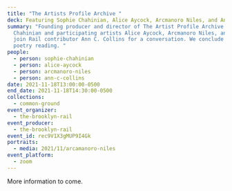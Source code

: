 ```yaml
---
title: "The Artists Profile Archive "
deck: Featuring Sophie Chahinian, Alice Aycock, Arcmanoro Niles, and Ann C. Collins
summary: "Founding producer and director of The Artist Profile Archive Sophie
  Chahinian and participating artists Alice Aycock, Arcmanoro Niles, and friends
  join Rail contributor Ann C. Collins for a conversation. We conclude with a
  poetry reading. "
people:
  - person: sophie-chahinian
  - person: alice-aycock
  - person: arcmanoro-niles
  - person: ann-c-collins
date: 2021-11-18T13:00:00-0500
end_date: 2021-11-18T14:30:00-0500
collections:
  - common-ground
event_organizer:
  - the-brooklyn-rail
event_producer:
  - the-brooklyn-rail
event_id: rec9V1X3gMUP9I4Gk
portraits:
  - media: 2021/11/arcamanoro-niles
event_platform:
  - zoom
---
```

More information to come.